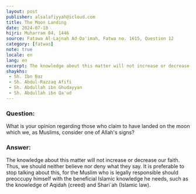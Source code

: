 ```yaml
---
layout: post
publisher: alsalafiyyah@icloud.com
title: The Moon Landing
date: 2024-07-10
hijri: Muharram 04, 1446
source: Fatawa Al-Lajnah Ad-Da'imah, Fatwa no. 1615, Question 12
category: [fatwas]
note: true
locale: en
lang: en
excerpt: The knowledge about this matter will not increase or decrease our faith. Thus, we should neither believe nor deny what they say.
shaykhs: 
 - Sh. Ibn Baz
 - Sh. Abdul-Razzaq Afifi
 - Sh. Abdullah ibn Ghudayyan
 - Sh. Abdullah ibn Qa'ud
---
```


### Question: 
What is your opinion regarding those who claim to have landed on the moon which we, as Muslims, consider one of Allah's signs?

### Answer: 
The knowledge about this matter will not increase or decrease our faith. Thus, we should neither believe nor deny what they say. It is preferable to stop talking about this, for the Muslim who is legally responsible should preoccupy himself with the beneficial Islamic knowledge he needs, such as the knowledge of Aqidah (creed) and Shari`ah (Islamic law).
